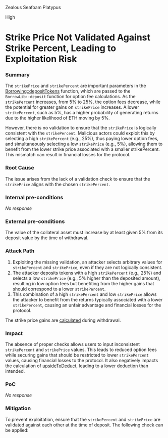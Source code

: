 Zealous Seafoam Platypus

High

# Strike Price Not Validated Against Strike Percent, Leading to Exploitation Risk

### Summary

The `strikePrice` and `strikePercent` are important parameters in the [Borrowing::depositTokens](https://github.com/sherlock-audit/2024-11-autonomint/blob/0d324e04d4c0ca306e1ae4d4c65f0cb9d681751b/Blockchain/Blockchian/contracts/Core_logic/borrowing.sol#L226) function, which are passed to the `BorrowLib::deposit` function for option fee calculations. As the `strikePercent` increases, from 5% to 25%, the option fees decrease, while the potential for greater gains on `strikePrice` increases. A lower `strikePercent`, such as 5%, has a higher probability of generating returns due to the higher likelihood of ETH moving by 5%.


However, there is no validation to ensure that the `strikePrice` is logically consistent with the `strikePercent`. Malicious actors could exploit this by selecting a high `strikePercent` (e.g., 25%), thus paying lower option fees, and simultaneously selecting a low `strikePrice` (e.g., 5%), allowing them to benefit from the lower strike price associated with a smaller strikePercent. This mismatch can result in financial losses for the protocol.



### Root Cause

The issue arises from the lack of a validation check to ensure that the `strikePrice` aligns with the chosen `strikePercent`.


### Internal pre-conditions

_No response_

### External pre-conditions

The value of the collateral asset must increase by at least given 5% from its deposit value by the time of withdrawal.  


### Attack Path

1. Exploiting the missing validation, an attacker selects arbitrary values for `strikePercent` and `strikePrice`, even if they are not logically consistent.  
2. The attacker deposits tokens with a high `strikePercent` (e.g., 25%) and selects a low `strikePrice` (e.g., 5% higher than the deposited amount), resulting in low option fees but benefiting from the higher gains that should correspond to a lower `strikePercent`.  
3. This combination of a high `strikePercent` and low `strikePrice` allows the attacker to benefit from the returns typically associated with a lower `strikePercent`, causing an unfair advantage and financial losses for the protocol.

The strike price gains are [calculated](https://github.com/sherlock-audit/2024-11-autonomint/blob/0d324e04d4c0ca306e1ae4d4c65f0cb9d681751b/Blockchain/Blockchian/contracts/lib/BorrowLib.sol#L482) during withdrawal.

### Impact

The absence of proper checks allows users to input inconsistent `strikePercent` and `strikePrice` values. This leads to reduced option fees while securing gains that should be restricted to lower `strikePercent` values, causing financial losses to the protocol. It also negatively impacts the calculation of [upsideToDeduct](https://github.com/sherlock-audit/2024-11-autonomint/blob/0d324e04d4c0ca306e1ae4d4c65f0cb9d681751b/Blockchain/Blockchian/contracts/Core_logic/Treasury.sol#L259), leading to a lower deduction than intended.


### PoC

_No response_

### Mitigation

To prevent exploitation, ensure that the `strikePercent` and `strikePrice` are validated against each other at the time of deposit. The following check can be applied:
